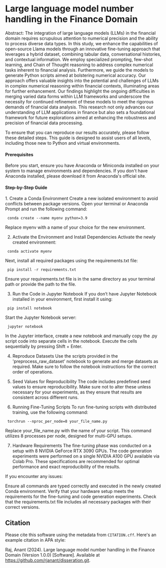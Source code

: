 <h1>Large language model number handling in the Finance Domain</h1>

Abstract:
The integration of large language models (LLMs) in the financial domain requires scrupulous attention to numerical precision and the ability to process diverse data types. In this study, we enhance the capabilities of open-source Llama models through an innovative fine-tuning approach that leverages a hybrid dataset, combining tabular data, conversational histories, and contextual information. We employ specialized prompting, few-shot learning, and Chain of Thought reasoning to address complex numerical tasks inherent to financial analysis. Furthermore, we guide the models to generate Python scripts aimed at bolstering numerical accuracy. Our approach offers valuable insights into the potential and challenges of LLMs in complex numerical reasoning within financial contexts, illuminating areas for further enhancement. Our findings highlight the ongoing difficulties in merging varied data forms within LLM frameworks and underscore the necessity for continued refinement of these models to meet the rigorous demands of financial data analysis. This research not only advances our understanding of LLM applications in finance but also sets a foundational framework for future explorations aimed at enhancing the robustness and precision of financial data processing.


To ensure that you can reproduce our results accurately, please follow these detailed steps. This guide is designed to assist users of all levels, including those new to Python and virtual environments.

<h4>Prerequisites</h4>
Before you start, ensure you have Anaconda or Miniconda installed on your system to manage environments and dependencies. If you don't have Anaconda installed, please download it from Anaconda's official site.

<h4>Step-by-Step Guide</h4>
1. Create a Conda Environment
Create a new isolated environment to avoid conflicts between package versions. Open your terminal or Anaconda Prompt and run the following command:

<code> conda create --name myenv python=3.9</code> 

Replace myenv with a name of your choice for the new environment.

2. Activate the Environment and Install Dependencies
Activate the newly created environment:

<code> conda activate myenv </code>


Next, install all required packages using the requirements.txt file:

<code> pip install -r requirements.txt </code>

Ensure your requirements.txt file is in the same directory as your terminal path or provide the path to the file.

3. Run the Code in Jupyter Notebook
If you don’t have Jupyter Notebook installed in your environment, first install it using:

<code> pip install notebook </code>

Start the Jupyter Notebook server:

<code> jupyter notebook </code>

In the Jupyter interface, create a new notebook and manually copy the .py script code into separate cells in the notebook. Execute the cells sequentially by pressing Shift + Enter.

4. Reproduce Datasets
Use the scripts provided in the 'preprocess_raw_dataset' notebook to generate and merge datasets as required. Make sure to follow the notebook instructions for the correct order of operations.

5. Seed Values for Reproducibility
The code includes predefined seed values to ensure reproducibility. Make sure not to alter these unless necessary for your experiments, as they ensure that results are consistent across different runs.

6. Running Fine-Tuning Scripts
To run fine-tuning scripts with distributed training, use the following command:

<code> torchrun --nproc_per_node=8 your_file_name.py </code>
 
Replace your_file_name.py with the name of your script. This command utilizes 8 processes per node, designed for multi-GPU setups.

7. Hardware Requirements
The fine-tuning phase was conducted on a setup with 8 NVIDIA GeForce RTX 3090 GPUs. The code generation experiments were performed on a single NVIDIA A100 GPU available via Colab Pro. These specifications are recommended for optimal performance and exact reproducibility of the results.

If you encounter any issues:

Ensure all commands are typed correctly and executed in the newly created Conda environment.
Verify that your hardware setup meets the requirements for the fine-tuning and code generation experiments.
Check that the requirements.txt file includes all necessary packages with their correct versions.


## Citation
Please cite this software using the metadata from `CITATION.cff`. Here's an example citation in APA style:

Raj, Anant (2024).  Large language model number handling in the Finance Domain (Version 1.0.0) [Software]. Available at https://github.com/rjanant/disseration.git.

